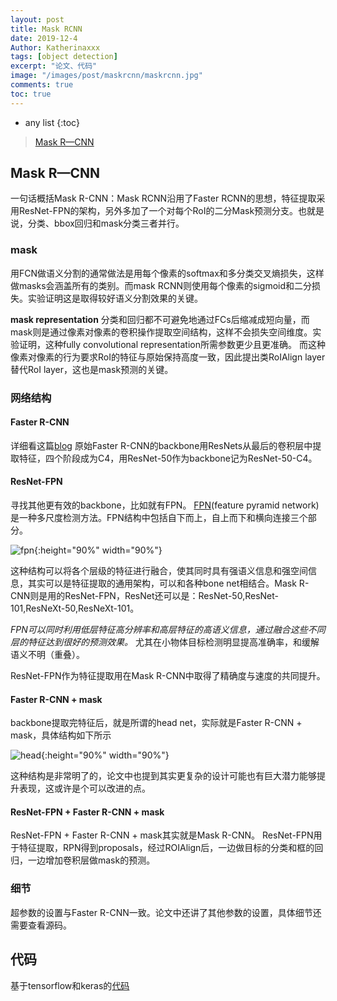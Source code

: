 ```yaml
---
layout: post
title: Mask RCNN
date: 2019-12-4
Author: Katherinaxxx
tags: [object detection]
excerpt: "论文、代码"
image: "/images/post/maskrcnn/maskrcnn.jpg"
comments: true
toc: true
---
```


<head>
    <script src="https://cdn.mathjax.org/mathjax/latest/MathJax.js?config=TeX-AMS-MML_HTMLorMML" type="text/javascript"></script>
    <script type="text/x-mathjax-config">
        MathJax.Hub.Config({
            tex2jax: {
            skipTags: ['script', 'noscript', 'style', 'textarea', 'pre'],
            inlineMath: [['$','$']]
            }
        });
    </script>
</head>

* any list
{:toc}

> [Mask R—CNN](https://arxiv.org/abs/1703.06870)
## Mask R—CNN

一句话概括Mask R-CNN：Mask RCNN沿用了Faster RCNN的思想，特征提取采用ResNet-FPN的架构，另外多加了一个对每个RoI的二分Mask预测分支。也就是说，分类、bbox回归和mask分类三者并行。

### mask

用FCN做语义分割的通常做法是用每个像素的softmax和多分类交叉熵损失，这样做masks会涵盖所有的类别。而mask RCNN则使用每个像素的sigmoid和二分损失。实验证明这是取得较好语义分割效果的关键。

**mask representation** 分类和回归都不可避免地通过FCs后缩减成短向量，而mask则是通过像素对像素的卷积操作提取空间结构，这样不会损失空间维度。实验证明，这种fully convolutional representation所需参数更少且更准确。
而这种像素对像素的行为要求RoI的特征与原始保持高度一致，因此提出类RoIAlign layer替代RoI layer，这也是mask预测的关键。

### 网络结构

####  Faster R-CNN

详细看这篇[blog](https://katherinaxxx.github.io/blog/faster-RCNN/)
原始Faster R-CNN的backbone用ResNets从最后的卷积层中提取特征，四个阶段成为C4，用ResNet-50作为backbone记为ResNet-50-C4。

#### ResNet-FPN

寻找其他更有效的backbone，比如就有FPN。
[FPN](https://arxiv.org/abs/1612.03144)(feature pyramid network)是一种多尺度检测方法。FPN结构中包括自下而上，自上而下和横向连接三个部分。

![fpn](https://katherinaxxx.github.io/images/post/maskrcnn/fpn.jpg#width-full){:height="90%" width="90%"}

这种结构可以将各个层级的特征进行融合，使其同时具有强语义信息和强空间信息，其实可以是特征提取的通用架构，可以和各种bone net相结合。Mask R-CNN则是用的ResNet-FPN，ResNet还可以是：ResNet-50,ResNet-101,ResNeXt-50,ResNeXt-101。

*FPN可以同时利用低层特征高分辨率和高层特征的高语义信息，通过融合这些不同层的特征达到很好的预测效果。* 尤其在小物体目标检测明显提高准确率，和缓解语义不明（重叠）。

ResNet-FPN作为特征提取用在Mask R-CNN中取得了精确度与速度的共同提升。

#### Faster R-CNN + mask

backbone提取完特征后，就是所谓的head net，实际就是Faster R-CNN + mask，具体结构如下所示

![head](https://katherinaxxx.github.io/images/post/maskrcnn/head.jpg#width-full){:height="90%" width="90%"}

这种结构是非常明了的，论文中也提到其实更复杂的设计可能也有巨大潜力能够提升表现，这或许是个可以改进的点。

#### ResNet-FPN + Faster R-CNN + mask

ResNet-FPN + Faster R-CNN + mask其实就是Mask R-CNN。
ResNet-FPN用于特征提取，RPN得到proposals，经过ROIAlign后，一边做目标的分类和框的回归，一边增加卷积层做mask的预测。

### 细节

超参数的设置与Faster R-CNN一致。论文中还讲了其他参数的设置，具体细节还需要查看源码。

## 代码

基于tensorflow和keras的[代码](https://github.com/matterport/Mask_RCNN)
